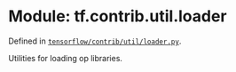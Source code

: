 <div itemscope itemtype="http://developers.google.com/ReferenceObject">
<meta itemprop="name" content="tf.contrib.util.loader" />
<meta itemprop="path" content="Stable" />
</div>

# Module: tf.contrib.util.loader



Defined in [`tensorflow/contrib/util/loader.py`](https://www.tensorflow.org/code/tensorflow/contrib/util/loader.py).

Utilities for loading op libraries.



